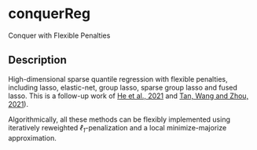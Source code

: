 # conquerReg

Conquer with Flexible Penalties

## Description

High-dimensional sparse quantile regression with flexible penalties, including lasso, elastic-net, group lasso, sparse group lasso and fused lasso.
This is a follow-up work of [He et al., 2021](https://doi.org/10.1016/j.jeconom.2021.07.010) and [Tan, Wang and Zhou, 2021](https://arxiv.org/abs/2109.05640)). 

Algorithmically, all these methods can be flexibly implemented using iteratively reweighted *&ell;<sub>1</sub>*-penalization and a local minimize-majorize approximation.